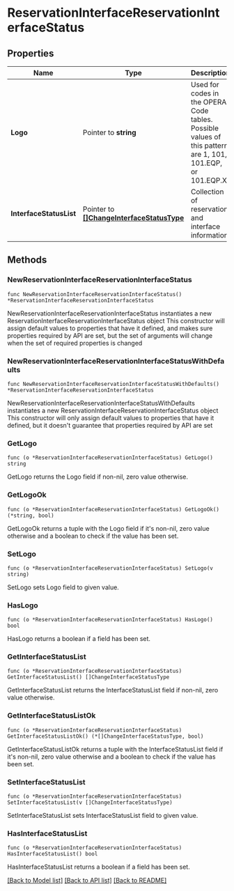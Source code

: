 # ReservationInterfaceReservationInterfaceStatus

## Properties

Name | Type | Description | Notes
------------ | ------------- | ------------- | -------------
**Logo** | Pointer to **string** | Used for codes in the OPERA Code tables. Possible values of this pattern are 1, 101, 101.EQP, or 101.EQP.X. | [optional] 
**InterfaceStatusList** | Pointer to [**[]ChangeInterfaceStatusType**](ChangeInterfaceStatusType.md) | Collection of reservation and interface information. | [optional] 

## Methods

### NewReservationInterfaceReservationInterfaceStatus

`func NewReservationInterfaceReservationInterfaceStatus() *ReservationInterfaceReservationInterfaceStatus`

NewReservationInterfaceReservationInterfaceStatus instantiates a new ReservationInterfaceReservationInterfaceStatus object
This constructor will assign default values to properties that have it defined,
and makes sure properties required by API are set, but the set of arguments
will change when the set of required properties is changed

### NewReservationInterfaceReservationInterfaceStatusWithDefaults

`func NewReservationInterfaceReservationInterfaceStatusWithDefaults() *ReservationInterfaceReservationInterfaceStatus`

NewReservationInterfaceReservationInterfaceStatusWithDefaults instantiates a new ReservationInterfaceReservationInterfaceStatus object
This constructor will only assign default values to properties that have it defined,
but it doesn't guarantee that properties required by API are set

### GetLogo

`func (o *ReservationInterfaceReservationInterfaceStatus) GetLogo() string`

GetLogo returns the Logo field if non-nil, zero value otherwise.

### GetLogoOk

`func (o *ReservationInterfaceReservationInterfaceStatus) GetLogoOk() (*string, bool)`

GetLogoOk returns a tuple with the Logo field if it's non-nil, zero value otherwise
and a boolean to check if the value has been set.

### SetLogo

`func (o *ReservationInterfaceReservationInterfaceStatus) SetLogo(v string)`

SetLogo sets Logo field to given value.

### HasLogo

`func (o *ReservationInterfaceReservationInterfaceStatus) HasLogo() bool`

HasLogo returns a boolean if a field has been set.

### GetInterfaceStatusList

`func (o *ReservationInterfaceReservationInterfaceStatus) GetInterfaceStatusList() []ChangeInterfaceStatusType`

GetInterfaceStatusList returns the InterfaceStatusList field if non-nil, zero value otherwise.

### GetInterfaceStatusListOk

`func (o *ReservationInterfaceReservationInterfaceStatus) GetInterfaceStatusListOk() (*[]ChangeInterfaceStatusType, bool)`

GetInterfaceStatusListOk returns a tuple with the InterfaceStatusList field if it's non-nil, zero value otherwise
and a boolean to check if the value has been set.

### SetInterfaceStatusList

`func (o *ReservationInterfaceReservationInterfaceStatus) SetInterfaceStatusList(v []ChangeInterfaceStatusType)`

SetInterfaceStatusList sets InterfaceStatusList field to given value.

### HasInterfaceStatusList

`func (o *ReservationInterfaceReservationInterfaceStatus) HasInterfaceStatusList() bool`

HasInterfaceStatusList returns a boolean if a field has been set.


[[Back to Model list]](../README.md#documentation-for-models) [[Back to API list]](../README.md#documentation-for-api-endpoints) [[Back to README]](../README.md)


